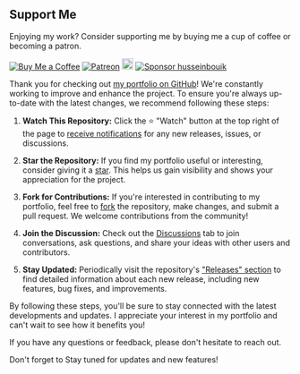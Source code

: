 
## Support Me

Enjoying my work? Consider supporting me by buying me a cup of coffee or becoming a patron.

[![Buy Me a Coffee](https://img.shields.io/badge/Buy%20Me%20a%20Coffee-Donate-orange?logo=buy-me-a-coffee&s=20)](https://www.buymeacoffee.com/muhammadfiaz)
[![Patreon](https://img.shields.io/badge/Patreon-Support-red?logo=patreon&s=20)](https://www.patreon.com/muhammad_fiaz)
<a href="https://ko-fi.com/muhammadfiaz"><img src="https://ko-fi.com/img/githubbutton_sm.svg" alt="Ko-fi" height="20"></a>
[![Sponsor husseinbouik](https://img.shields.io/badge/Sponsor-muhammad--fiaz-brightgreen?logo=github)](https://github.com/sponsors/husseinbouik)


Thank you for checking out [my portfolio on GitHub](https://github.com/husseinbouik/husseinbouik.github.io)! We're constantly working to improve and enhance the project. To ensure you're always up-to-date with the latest changes, we recommend following these steps:

1. **Watch This Repository:** Click the ⭐️ "Watch" button at the top right of the page to [receive notifications](https://docs.github.com/en/account-and-profile/managing-subscriptions-and-notifications-on-github/watching-and-unwatching-repositories) for any new releases, issues, or discussions.

2. **Star the Repository:** If you find my portfolio useful or interesting, consider giving it a [star](https://github.com/husseinbouik/husseinbouik.github.io/stargazers). This helps us gain visibility and shows your appreciation for the project.

3. **Fork for Contributions:** If you're interested in contributing to my portfolio, feel free to [fork](https://github.com/husseinbouik/husseinbouik.github.io/fork) the repository, make changes, and submit a pull request. We welcome contributions from the community!

4. **Join the Discussion:** Check out the [Discussions](https://github.com/husseinbouik/husseinbouik.github.io/discussions) tab to join conversations, ask questions, and share your ideas with other users and contributors.

5. **Stay Updated:** Periodically visit the repository's ["Releases" section](https://github.com/husseinbouik/husseinbouik.github.io/releases) to find detailed information about each new release, including new features, bug fixes, and improvements.

By following these steps, you'll be sure to stay connected with the latest developments and updates. I appreciate your interest in my portfolio and can't wait to see how it benefits you!

If you have any questions or feedback, please don't hesitate to reach out.

Don't forget to Stay tuned for updates and new features!


